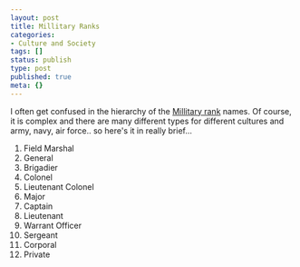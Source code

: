 ```yaml
---
layout: post
title: Millitary Ranks
categories:
- Culture and Society
tags: []
status: publish
type: post
published: true
meta: {}
---
```

I often get confused in the hierarchy of the <a href="http://en.wikipedia.org/wiki/Military_rank">Millitary rank</a> names. Of course, it is complex and there are many different types for different cultures and army, navy, air force.. so here's it in really brief...
<ol>
	<li>Field Marshal</li>
	<li>General</li>
	<li>Brigadier</li>
	<li>Colonel</li>
	<li>Lieutenant Colonel</li>
	<li>Major</li>
	<li>Captain</li>
	<li>Lieutenant</li>
	<li>Warrant Officer</li>
	<li>Sergeant</li>
	<li>Corporal</li>
	<li>Private</li>
</ol>
